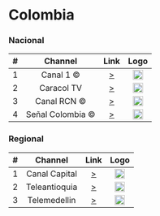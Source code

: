 
<h1>Colombia</h1>

<h3>Nacional</h3>

| #   | Channel     | Link  | Logo |
|:---:|:-----------:|:-----:|:-----:
| 1   | Canal 1 ©| [>](https://canal1.com.co/senal-en-vivo) | <img height="20" src="https://i.imgur.com/cf1XPvW.png"/> |
| 2   | Caracol TV    | [>](https://mdstrm.com/live-stream-playlist/574463697b9817cf0886fc17.m3u8) | <img height="20" src="https://i.imgur.com/IbYzIg1.png"/> |
| 3   | Canal RCN ©     | [>](https://www.canalrcn.com/senal-en-vivo/) | <img height="20" src="https://i.imgur.com/ntTLqwt.png"/> |
| 4   | Señal Colombia ©| [>](https://geostreaming.rtvc.gov.co/TV_Senal_Colombia_live/smil:live.smil/playlist.m3u8) | <img height="20" src="https://i.imgur.com/JxfTnMQ.png"/> |


<h3>Regional</h3>

| #   | Channel     | Link  | Logo |
|:---:|:-----------:|:-----:|:-----:
| 1   | Canal Capital | [>](https://mdstrm.com/live-stream-playlist/57d01d6c28b263eb73b59a5a.m3u8) | <img height="20" src=""/> |
| 2   | Teleantioquia | [>](https://player.instantvideocloud.net/#/embed/883515ae) | <img height="20" src=""/> |
| 3   | Telemedellin | [>](https://player.instantvideocloud.net/#/embed/1171ea8b) | <img height="20" src=""/> |
